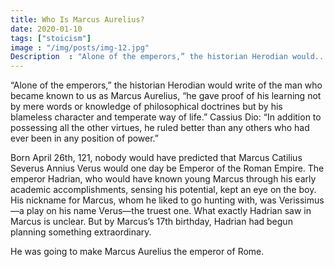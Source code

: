 ```yaml
---
title: Who Is Marcus Aurelius?
date: 2020-01-10
tags: ["stoicism"]
image : "/img/posts/img-12.jpg"
Description  : "Alone of the emperors,” the historian Herodian would..."
---
```

“Alone of the emperors,” the historian Herodian would write of the man who became known to us as Marcus Aurelius, “he gave proof of his learning not by mere words or knowledge of philosophical doctrines but by his blameless character and temperate way of life.” Cassius Dio: “In addition to possessing all the other virtues, he ruled better than any others who had ever been in any position of power.” 

Born April 26th, 121, nobody would have predicted that Marcus Catilius Severus Annius Verus would one day be Emperor of the Roman Empire. The emperor Hadrian, who would have known young Marcus through his early academic accomplishments, sensing his potential, kept an eye on the boy. His nickname for Marcus, whom he liked to go hunting with, was Verissimus—a play on his name Verus—the truest one. What exactly Hadrian saw in Marcus is unclear. But by Marcus’s 17th birthday, Hadrian had begun planning something extraordinary. 

He was going to make Marcus Aurelius the emperor of Rome.

<!--Photo by Robert Katzki on Unsplash-->

